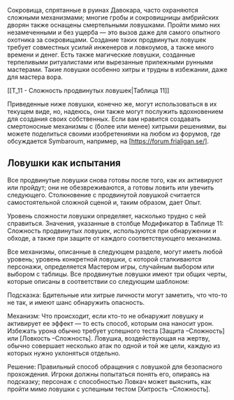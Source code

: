 Сокровища, спрятанные в руинах Давокара, часто охраняются сложными механизмами; многие гробы и сокровищницы амбрийских дворян также оснащены смертельными ловушками. Пройти мимо них незамеченными и без ущерба — это вызов даже для самого опытного охотника за сокровищами. Создание таких продвинутых ловушек требует совместных усилий инженеров и ловкоумов, а также много времени и денег. Есть также магические ловушки, созданные терпеливыми ритуалистами или вырезанные прилежными рунными мастерами. Такие ловушки особенно хитры и трудны в избежании, даже для мастера вора.

[[Т_11 - Сложность продвинутых ловушек|Таблица 11]]

Приведенные ниже ловушки, конечно же, могут использоваться в их текущем виде, но, надеюсь, они также могут послужить вдохновением для создания своих собственных. Если вам нравится создавать смертоносные механизмы с (более или менее) хитрыми решениями, вы можете поделиться своими изобретениями на любом из форумов, где обсуждается Symbaroum, например, на [https://forum.frialigan.se/].

## Ловушки как испытания 
Все продвинутые ловушки снова готовы после того, как их активируют или пройдут; они не обезвреживаются, а готовы ловить или увечить следующего. Столкновение с продвинутой ловушкой считается самостоятельной сложной сценой и, таким образом, дает Опыт.

Уровень сложности ловушки определяет, насколько трудно с ней справиться. Значения, указанные в столбце Модификатор в Таблице 11: Сложность продвинутых ловушек, используются при обнаружении и обходе, а также при защите от каждого соответствующего механизма.  

Все механизмы, описанные в следующем разделе, могут иметь любой уровень; уровень конкретной ловушки, с которой сталкиваются персонажи, определяется Мастером игры, случайным выбором или выбором с таблицы. Все продвинутые ловушки имеют три общих черты, которые описаны в соответствии со следующим шаблоном:

Подсказка: Бдительные или хитрые личности могут заметить, что что-то не так, и имеют шанс обнаружить опасность.

Механизм: Что происходит, если кто-то не обнаружит ловушку и активирует ее эффект — то есть способ, которым она наносит урон. Избежать урона обычно требует успешного теста [Защита –Сложность] или [Ловкость –Сложность]. Ловушка, воздействующая на жертву, обычно совершает несколько атак по одной и той же цели, каждую из которых нужно уклоняться отдельно.

Решение: Правильный способ обращения с ловушкой для безопасного прохождения. Игроки должны попытаться понять его, опираясь на подсказку; персонаж с способностью Ловкач может выяснить, как пройти мимо ловушки с успешным тестом [Хитрость –Сложность].